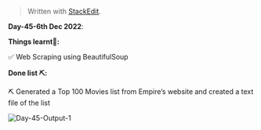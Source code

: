 ﻿<!DOCTYPE html>
<html>

<head>
  <meta charset="utf-8">
  <meta name="viewport" content="width=device-width, initial-scale=1.0">
  <link rel="stylesheet" href="https://stackedit.io/style.css" />
</head>

<body class="stackedit">
  <div class="stackedit__html"><blockquote>
<p>Written with <a href="https://stackedit.io/">StackEdit</a>.</p>
</blockquote>
<p><strong>Day-45-6th Dec 2022</strong>:</p>
<p><strong>Things learnt📝:</strong></p>
<p>✅ Web Scraping using BeautifulSoup</p>
<p><strong>Done list ⛏️:</strong></p>
<p>⛏️ Generated a Top 100 Movies list from Empire’s website and created a text file of the list</p>
<img src="https://imgur.com/k8E5ic8" alt="Day-45-Output-1"><br>

</div>
</body>

</html>
